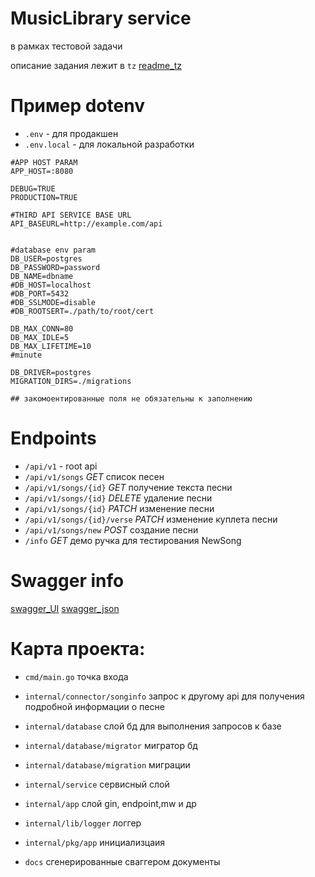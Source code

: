 # MusicLibrary service
в рамках тестовой задачи

описание задания лежит в `tz` [readme_tz](tz/readme.md) 

# Пример dotenv

* `.env` - для продакшен
* `.env.local` - для локальной разработки

```dotenv
#APP HOST PARAM
APP_HOST=:8080

DEBUG=TRUE
PRODUCTION=TRUE

#THIRD API SERVICE BASE URL
API_BASEURL=http://example.com/api


#database env param
DB_USER=postgres
DB_PASSWORD=password
DB_NAME=dbname
#DB_HOST=localhost
#DB_PORT=5432
#DB_SSLMODE=disable
#DB_ROOTSERT=./path/to/root/cert

DB_MAX_CONN=80
DB_MAX_IDLE=5
DB_MAX_LIFETIME=10
#minute

DB_DRIVER=postgres
MIGRATION_DIRS=./migrations

## закомоентированные поля не обязательны к заполнению
```
# Endpoints
* `/api/v1` - root api
* `/api/v1/songs` *GET* список песен
* `/api/v1/songs/{id}` *GET* получение текста песни
* `/api/v1/songs/{id}` *DELETE* удаление песни
* `/api/v1/songs/{id}` *PATCH* изменение песни
* `/api/v1/songs/{id}/verse` *PATCH* изменение куплета песни
* `/api/v1/songs/new` *POST* создание песни
* `/info` *GET* демо ручка для тестирования NewSong

# Swagger info
[swagger_UI](http://localhost:8080/swagger/index.html) 
[swagger_json](http://localhost:8080/swagger/doc.json) 

# Карта проекта:

* `cmd/main.go` точка входа

* `internal/connector/songinfo` запрос к другому api для получения подробной информации о песне

* `internal/database` слой бд для выполнения запросов к базе

* `internal/database/migrator` мигратор бд

* `internal/database/migration` миграции

* `internal/service` сервисный слой 

* `internal/app` слой gin, endpoint,mw и др

* `internal/lib/logger` логгер 

* `internal/pkg/app` инициализцаия

* `docs` сгенерированные сваггером документы
